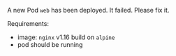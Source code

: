 A new Pod `web` has been deployed. It failed. 
Please fix it.

Requirements:
- image: `nginx` v1.16 build on `alpine`
- pod should be running